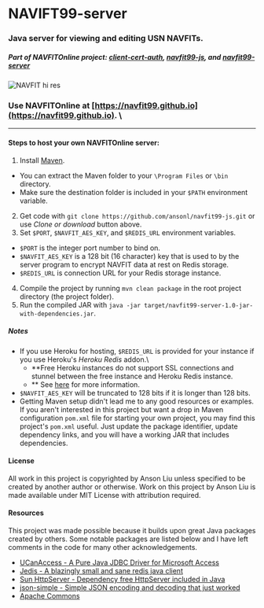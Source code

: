 # NAVIFT99-server
### Java server for viewing and editing USN NAVFITs. 

##### Part of NAVFITOnline project: [client-cert-auth](https://github.com/ansonl/client-cert-auth), [navfit99-js](https://github.com/ansonl/navfit99-js), and [navfit99-server](https://github.com/ansonl/navfit99-server)

![NAVFIT hi res](https://github.com/navfit99/navfit99.github.io/blob/master/assets/img/navfit99-256.png?raw=true)

### Use NAVFITOnline at **[https://navfit99.github.io](https://navfit99.github.io)**. \

-----

#### Steps to host your own NAVFITOnline server:

1. Install [Maven](https://maven.apache.org/).
  - You can extract the Maven folder to your `\Program Files` or `\bin` directory. 
  - Make sure the destination folder is included in your `$PATH` environment variable. 
  
2. Get code with `git clone https://github.com/ansonl/navfit99-js.git` or use *Clone or download* button above.
3. Set `$PORT`, `$NAVFIT_AES_KEY`, and `$REDIS_URL` environment variables. 
  - `$PORT` is the integer port number to bind on.
  - `$NAVFIT_AES_KEY` is a 128 bit (16 character) key that is used to by the server program to encrypt NAVFIT data at rest on Redis storage. 
  - `$REDIS_URL` is connection URL for your Redis storage instance. 
4. Compile the project by running `mvn clean package` in the root project directory (the project folder). 
5. Run the compiled JAR with `java -jar target/navfit99-server-1.0-jar-with-dependencies.jar`. 

##### Notes

- If you use Heroku for hosting, `$REDIS_URL` is provided for your instance if you use Heroku's *Heroku Redis* addon.\
  - **Free Heroku instances do not support SSL connections and stunnel between the free instance and Heroku Redis instance. 
  - ** See [here](https://devcenter.heroku.com/articles/securing-heroku-redis) for more information. 
- `$NAVFIT_AES_KEY` will be truncated to 128 bits if it is longer than 128 bits.
- Getting Maven setup didn't lead me to any good resources or examples. If you aren't interested in this project but want a drop in Maven configuration `pom.xml` file for starting your own project, you may find this project's `pom.xml` useful. Just update the package identifier, update dependency links, and you will have a working JAR that includes dependencies. 
 
#### License

All work in this project is copyrighted by Anson Liu unless specified to be created by another author or otherwise. Work on this project by Anson Liu is made available under MIT License with attribution required. 
 
#### Resources
 
This project was made possible because it builds upon great Java packages created by others. Some notable packages are listed below and I have left comments in the code for many other acknowledgements.
- [UCanAccess - A Pure Java JDBC Driver for Microsoft Access](http://ucanaccess.sourceforge.net/)
- [Jedis - A blazingly small and sane redis java client](https://github.com/xetorthio/jedis)
- [Sun HttpServer - Dependency free HttpServer included in Java](https://docs.oracle.com/javase/8/docs/jre/api/net/httpserver/spec/com/sun/net/httpserver/HttpServer.html)
- [json-simple - Simple JSON encoding and decoding that just worked](https://github.com/fangyidong/json-simple)
- [Apache Commons](https://commons.apache.org/)
